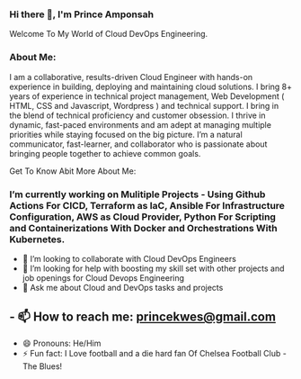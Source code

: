 ### Hi there 👋, I'm Prince Amponsah

Welcome To My World of Cloud DevOps Engineering.

### About Me:

I am a collaborative, results-driven Cloud Engineer with hands-on experience in building, deploying and maintaining cloud solutions. I bring 8+ years of experience in technical project management, Web Development ( HTML, CSS and Javascript, Wordpress ) and technical support. I bring in the blend of technical proficiency and customer obsession. I thrive in dynamic, fast-paced environments and am adept at managing multiple priorities while staying focused on the big picture. I’m a natural communicator,  fast-learner, and collaborator who is passionate about bringing people together to achieve common goals.

Get To Know Abit More About Me:

### I’m currently working on Mulitiple Projects - Using Github Actions For CICD, Terraform as IaC, Ansible For Infrastructure Configuration, AWS as Cloud Provider, Python For Scripting and Containerizations With Docker and Orchestrations With Kubernetes.
- 👯 I’m looking to collaborate with Cloud DevOps Engineers
- 🤔 I’m looking for help with boosting my skill set with other projects and job openings for Cloud Devops Engineering
- 💬 Ask me about Cloud and DevOps tasks and projects
## - 📫 How to reach me: <a href="mailto:princekwes@gmail.com">princekwes@gmail.com</a>
- 😄 Pronouns: He/Him
- ⚡ Fun fact: I Love football and a die hard fan Of Chelsea Football Club - The Blues!


